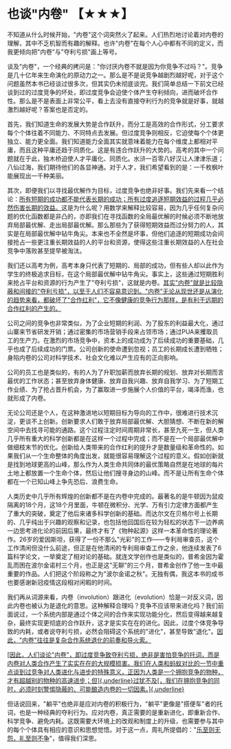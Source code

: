# 也谈"内卷" 【★★★】

不知道从什么时候开始，"内卷"这个词突然火了起来。人们热烈地讨论着对内卷的理解，其中不乏机智而有趣的解释。也许"内卷"在每个人心中都有不同的定义，而我更倾向把"内卷"与"夺利亏损"画上等号。

谈及"内卷"，一个经典的拷问是："你讨厌内卷不就是因为你竞争不过吗？"。竞争是几十亿年来生命演化的原动力之一。那么是不是说竞争越剧烈越好呢，对于这个问题虽然本书已经谈过很多次，但其实仍未彻底谈完。我们简单总结一下前文已经谈到过的过度竞争的坏处，即过度竞争会迫使个体产生夺利倾向，进而破坏合作性。那么是不是表面上非常公平，看上去没有直接夺利行为的竞争就是好事，就越激烈越好呢？答案也是否定的。

首先，我们知道生命的发展大势是合作跃升，而分工是高效的合作形式，分工要求每个个体往着不同能力、不同特点去发展。但过度竞争则相反，它迫使每个个体更独立、能力更全面。我们知道能力全面其实就意味着能力在每个维度上都相对平庸，而且这种平庸还趋于同质化。这是有违合作跃升的大势的。高考的其中一个问题就在于此，独木桥迫使人才平庸化、同质化。水浒一百零八好汉让人津津乐道；八仙过海，我们期待他们的各显神通。对于人才，我们希望看到的是：一千枚枫叶能展现出一千种美丽。

其次，即便我们以寻找最优解作为目标，过度竞争也绝非好事。我们先来看一个结论：[所有短期的成功都不能代表长期的成功；所有过度追逐短期效益的过程几乎必然伤害长期的效益。]()这是为什么呢？用数学来解释比较容易，因为几乎任何复杂问题的优化函数都是非凸的，亦即我们在寻找函数的全局最优解的时候必须不断地放弃局部最优解、走出局部最优解。那么那些为了获得短期效益而过分努力的人，其实是在局部最优解中钻牛角尖。本来也不全然是坏事，但他们追逐的短期成功会间接抢占一些更注重长期效益的人的平台和资源，使得这些注重长期效益的人在社会竞争中落败甚至提早被淘汰。

我们还以高考为例，高考本身只代表了短期的、局部的成功，但有些人却以此作为学生的终极追求目标，在这个局部最优解中钻牛角尖。事实上，这些通过短期胜利来抢占平台和资源的行为产生了"夺利亏损"，这就是内卷。[其实"内卷"就是比较隐蔽和间接的"夺利亏损"，以至于人们不容易意识到。"内卷"无论从现世还是从演化的趋势来看，都破坏了"合作红利"，它不像健康的竞争行为那样，是有利于远期的合作红利的产生的。]()

公司之间的竞争也非常类似，为了企业短期的利润、为了股东的利益最大化，通过山寨来节省研发开销；通过密集的市场营销手段来占领市场；通过PUA来攫取员工的生产力。在激烈的市场竞争中，资本上的成功成为了后续成功的重要基础，几乎也成了后续成功的门票。公司创新的使命遭到忽视；员工的长期成长遭到牺牲；身陷内卷的公司对科学技术、社会文化难以产生应有的正向影响。

公司的员工也是类似的，有的人为了升职加薪而放弃长期的规划、放弃对长期而言最优的工作状态；甚至放弃身体健康、放弃自我兴趣、放弃自我学习、为了短期工作业绩、为了抢占晋升机会，为了赢取进一步施展个人价值的平台，竭泽而渔，也就形成了内卷。

无论公司还是个人，在这种激进地以短期目标为导向的工作中，很难进行技术沉淀，更谈不上创新。创新要求人们敢于放弃局部最优解、大胆猜想、不断在新的解空间中去找寻可能的通路。这个过程注定时间周期非常长，甚至九死一生，但人类几乎所有重大的科学创新都是在这样一个过程中完成；而不是在一个局部最优解中做细枝末节的优化。创新给人类带来的合作红利的提升才是数量级和革命性的。如果我们从一个生命整体的角度出发，就能很容易理解这个过程的意义。假如创新就是找到地球更高的山峰，那么作为人类生命共同体的最优策略自然是在地球的每片土地上都放置一个生命个体，然后让他们搜寻身边的山峰。而不是让所有生命个体都在一个已知山峰上争先恐后、浪费生命。

人类历史中几乎所有辉煌的创新都不是在内卷中完成的。最著名的是牛顿因为鼠疫隔离的18个月，这18个月里面，牛顿在微积分、光学、万有引力定律方面都产生了重大的突破，奠定了他后来诸多科学创新的基础。而达尔文在贝格尔号上长期的、几乎纯出于兴趣的观察和记录，也包括他回国后在较为轻松的状态下一边养病一边思考进化论的前因后果，最终才有了《物种起源》这样一本革命性的理论著作。26岁的爱因斯坦，获得了一份不那么"光彩"的工作——专利局审查员，这个工作清闲但没什么前途，但正是在他清闲的专利局审查工作之余，他连续发表了6篇科学论文，一举奠定了相对论的基础。就连文学创作也是类似的，普希金因为霍乱而困在波尔金诺村三个月，也正是这"无聊"的三个月，普希金创作了他一生中最重要的作品。人们把这个阶段称之为"波尔金诺之秋"。无独有偶，我这本书的成书也要感谢新冠疫情这段相对闲暇的时间。

我们再从词源来看，内卷（involution）跟进化（evolution）恰是一对反义词，因此内卷也被认为是退化的意思。这种解释合理吗？竞争不应该带来进化吗？我们前面说过，一个系统内部是通过个体之间的合作来实现功能分化，然后变得越来越复杂，最终实现更彻底的合作跃升，这才是实实在在的进化。因此，过度个体竞争导致的内耗，或者说夺利亏损，必然会阻碍这个系统的"进化"，甚至导致"退化"。[因此，"内卷"往往是复杂合作系统退化的前奏和导火索。]()

[[因此，人们谈论"内卷"，即过度竞争致夺利亏损，绝非是害怕竞争的托词，而是内卷对人类合作产生了实实在在的大规模损害。我们在人类和蚂蚁对比的一节中重点谈到过竞争对人类进化与进步的特殊意义，正因为人类是一个拥抱竞争的物种，才有超越别的物种的高速进步；但]{.underline}过犹不及[，我们在拥抱竞争的同时，必须时刻警惕隐蔽的、可能酿造内卷的一切因素。]{.underline}]()

但话说回来，"躺平"也绝非是应对内卷的积极行为，"躺平"更像是"搭便车"者的托词，也是一种经典的夺利行为。应对内卷，真正需要的是重新进化，即重新合作、科学竞争、避免内耗。这既需要大环境上的改观和制度上的升级，也需要参与其中的每个个体具有相应的意识和思想觉悟。对于这一点，周礼所提倡的："[乐至则无怨，礼至则不争]()"，值得我们深思。

